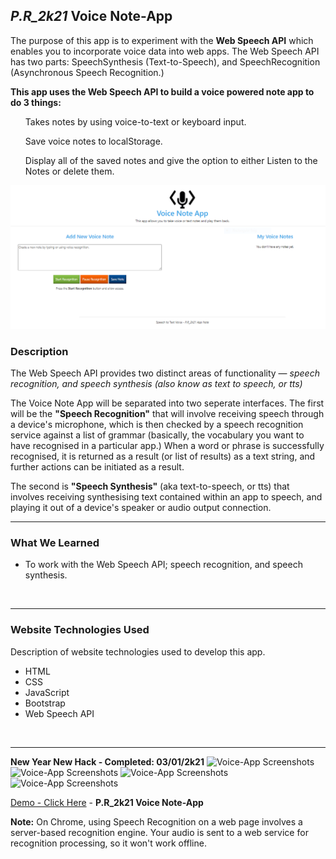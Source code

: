 ## <em>P.R_2k21</em> Voice Note-App

<p>
The purpose of this app is to experiment with the <b>Web Speech API</b> which enables you to incorporate voice data into web apps. The Web Speech API has two parts: SpeechSynthesis (Text-to-Speech), and SpeechRecognition (Asynchronous Speech Recognition.)
</p>

<p><b>This app uses the Web Speech API to build a voice powered note app to do 3 things:</b></p>

 <ul> Takes notes by using voice-to-text or keyboard input.</ul>
 <ul> Save voice notes to localStorage.</ul>
 <ul> Display all of the saved notes and give the option to either Listen to the Notes or delete them.</ul>




![Voice-App MainScreen](assets/img/screenshorts/P.R_2k21%20Note-App.PNG)
<br>


### Description

The Web Speech API provides two distinct areas of functionality —<i> speech recognition, and speech synthesis (also know as text to speech, or tts)</i> 

The Voice Note App will be separated into two seperate interfaces. The first will be the __"Speech Recognition"__ that will involve receiving speech through a device's microphone, which is then checked by a speech recognition service against a list of grammar (basically, the vocabulary you want to have recognised in a particular app.) When a word or phrase is successfully recognised, it is returned as a result (or list of results) as a text string, and further actions can be initiated as a result.

The second is __"Speech Synthesis"__ (aka text-to-speech, or tts) that involves receiving synthesising text contained within an app to speech, and playing it out of a device's speaker or audio output connection.
<br>


----


### What We Learned
- To work with the Web Speech API; speech recognition, and speech synthesis.
<br>

----


### Website Technologies Used

Description of website technologies used to develop this app.

- HTML
- CSS
- JavaScript
- Bootstrap
- Web Speech API
<br>

----
__New Year New Hack - Completed: 03/01/2k21__
![Voice-App Screenshots](assets/img/screenshots/01.PNG)
![Voice-App Screenshots](assets/img/screenshots/02.PNG)
![Voice-App Screenshots](assets/img/screenshots/mobile%2003.PNG)
![Voice-App Screenshots](assets/img/screenshots/moto%20G4.PNG)

[Demo - Click Here]() - __P.R_2k21 Voice Note-App__

__Note:__ On Chrome, using Speech Recognition on a web page involves a server-based recognition engine. Your audio is sent to a web service for recognition processing, so it won't work offline.
